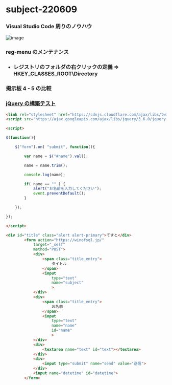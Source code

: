# subject-220609

### Visual Studio Code 周りのノウハウ
![image](https://user-images.githubusercontent.com/1501327/172763639-9c3c7b66-9eda-4164-a275-affd436c17ed.png)

### reg-menu のメンテナンス
- ### レジストリのフォルダの右クリックの定義 => HKEY_CLASSES_ROOT\Directory

### 掲示板 4 - 5 の比較

### [jQuery の構築テスト](https://toolbox.winofsql.jp/html-page.php)
```html
<link rel="stylesheet" href="https://cdnjs.cloudflare.com/ajax/libs/twitter-bootstrap/5.0.1/css/bootstrap.min.css">
<script src="https://ajax.googleapis.com/ajax/libs/jquery/3.6.0/jquery.min.js"></script>

<script>

$(function(){

	$("form").on( "submit", function(){

		var name = $("#name").val();

		name = name.trim();

		console.log(name);

		if( name == "" ) {
			alert("お名前を入力してください");
			event.preventDefault();
		}

	});

});

</script>

<div id="title" class="alert alert-primary">てすと</div>
        <form action="https://winofsql.jp/"
            target="_self"
            method="POST">
            <div>
                <span class="title_entry">
                    タイトル
                </span>
                <input
                    type="text"
                    name="subject"
                    >
            </div>
            <div>
                <span class="title_entry">
                    お名前
                </span>
                <input
                    type="text"
                    name="name"
                    id="name"
                    >
            </div>
            <div>
                <textarea name="text" id="text"></textarea>
            </div>
            <div>
                <input type="submit" name="send" value="送信">
            </div>
            <input name="datetime" id="datetime">
        </form>
```
